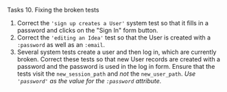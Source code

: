 Tasks 10. Fixing the broken tests

1. Correct the `'sign up creates a User'` system test so that it fills in a password and clicks on the "Sign In" form button.
2. Correct the `'editing an Idea'` test so that the User is created with a `:password` as well as an `:email`.
3. Several system tests create a user and then log in, which are currently broken.
Correct these tests so that new User records are created with a password and the
password is used in the log in form. Ensure that the tests visit the
`new_session_path` and _not_ the `new_user_path`. _Use `'password'` as the value for the
`:password` attribute._
